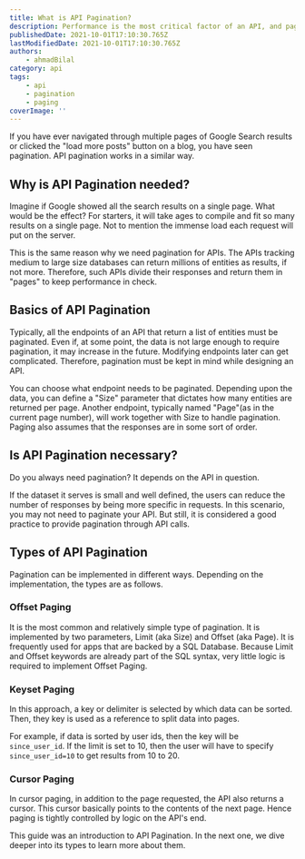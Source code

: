 ```yaml
---
title: What is API Pagination?
description: Performance is the most critical factor of an API, and pagination is one way of optimizing it. Let's learn why.
publishedDate: 2021-10-01T17:10:30.765Z
lastModifiedDate: 2021-10-01T17:10:30.765Z
authors:
    - ahmadBilal
category: api
tags:
    - api
    - pagination
    - paging
coverImage: ''
---
```


<Lead>
	If you have ever navigated through multiple pages of Google Search results
	or clicked the "load more posts" button on a blog, you have seen pagination.
	API pagination works in a similar way.
</Lead>

## Why is API Pagination needed?

Imagine if Google showed all the search results on a single page. What would be the effect? For starters, it will take ages to compile and fit so many results on a single page. Not to mention the immense load each request will put on the server.

This is the same reason why we need pagination for APIs. The APIs tracking medium to large size databases can return millions of entities as results, if not more. Therefore, such APIs divide their responses and return them in "pages" to keep performance in check.

## Basics of API Pagination

Typically, all the endpoints of an API that return a list of entities must be paginated. Even if, at some point, the data is not large enough to require pagination, it may increase in the future. Modifying endpoints later can get complicated. Therefore, pagination must be kept in mind while designing an API.

You can choose what endpoint needs to be paginated. Depending upon the data, you can define a "Size" parameter that dictates how many entities are returned per page. Another endpoint, typically named "Page"(as in the current page number), will work together with Size to handle pagination. Paging also assumes that the responses are in some sort of order.

## Is API Pagination necessary?

Do you always need pagination? It depends on the API in question.

If the dataset it serves is small and well defined, the users can reduce the number of responses by being more specific in requests. In this scenario, you may not need to paginate your API. But still, it is considered a good practice to provide pagination through API calls.

## Types of API Pagination

Pagination can be implemented in different ways. Depending on the implementation, the types are as follows.

### Offset Paging

It is the most common and relatively simple type of pagination. It is implemented by two parameters, Limit (aka Size) and Offset (aka Page). It is frequently used for apps that are backed by a SQL Database. Because Limit and Offset keywords are already part of the SQL syntax, very little logic is required to implement Offset Paging.

### Keyset Paging

In this approach, a key or delimiter is selected by which data can be sorted. Then, they key is used as a reference to split data into pages.

For example, if data is sorted by user ids, then the key will be `since_user_id`. If the limit is set to 10, then the user will have to specify `since_user_id=10` to get results from 10 to 20.

### Cursor Paging

In cursor paging, in addition to the page requested, the API also returns a cursor. This cursor basically points to the contents of the next page. Hence paging is tightly controlled by logic on the API's end.

This guide was an introduction to API Pagination. In the next one, we dive deeper into its types to learn more about them.

